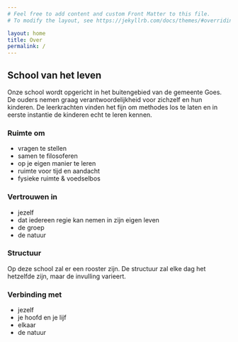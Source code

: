 ```yaml
---
# Feel free to add content and custom Front Matter to this file.
# To modify the layout, see https://jekyllrb.com/docs/themes/#overriding-theme-defaults

layout: home
title: Over
permalink: /
---
```

## School van het leven

Onze school wordt opgericht in het buitengebied van de gemeente Goes.
De ouders nemen graag verantwoordelijkheid voor zichzelf en hun kinderen.
De leerkrachten vinden het fijn om methodes los te laten en in eerste instantie
de kinderen echt te leren kennen.

### Ruimte om

- vragen te stellen
- samen te filosoferen
- op je eigen manier te leren
- ruimte voor tijd en aandacht
- fysieke ruimte & voedselbos

### Vertrouwen in

- jezelf
- dat iedereen regie kan nemen in zijn eigen leven
- de groep
- de natuur

### Structuur

Op deze school zal er een rooster zijn. De structuur zal elke dag het hetzelfde
zijn, maar de invulling varieert.

### Verbinding met

- jezelf
- je hoofd en je lijf
- elkaar
- de natuur